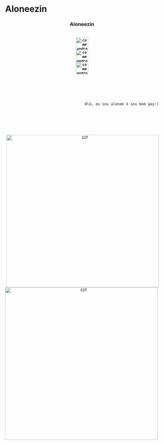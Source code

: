 # Aloneezin

<h3 align="center">Aloneezin</h3>
<h5 align="center">
  <code>
<a href="https://twitter.com/Aloneezin" target="blank"><img align="center" src="https://cdn.jsdelivr.net/npm/simple-icons@3.0.1/icons/twitter.svg" alt="commandrose" height="40" width="40" /></a>
<a href="https://linkedin.com/in/Aloneezin" target="blank"><img align="center" src="https://cdn.jsdelivr.net/npm/simple-icons@3.0.1/icons/linkedin.svg" alt="commandrose" height="40" width="40" /></a>
<a href="https://instagram.com/Aloneezin" target="blank"><img align="center" src="https://cdn.jsdelivr.net/npm/simple-icons@3.0.1/icons/instagram.svg" alt="commandrose" height="40" width="40" /></a>
</h5>
<br>
<p align="right">
  Olá, eu sou alonee é sou bem gay:)
</p>
<br><br>
<p width="100%" align="center">
<img align="right" alt="GIF" src="https://data.whicdn.com/images/325045593/original.png?t=1547072206" width="500" />
<img align="left" alt="GIF" src="https://data.whicdn.com/images/325045593/original.png?t=1547072206" width="500" />
</p>
<br><br>
